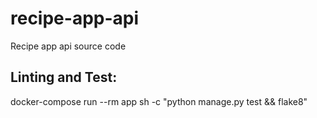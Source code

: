 # recipe-app-api
Recipe app api source code

## Linting and Test:
docker-compose run --rm app sh -c "python manage.py test && flake8"
